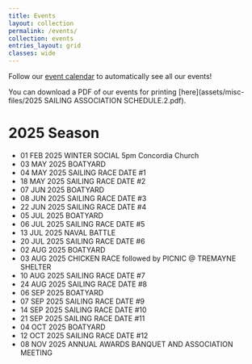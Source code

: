```yaml
---
title: Events
layout: collection
permalink: /events/
collection: events
entries_layout: grid
classes: wide
---
```



Follow our [event calendar](https://calendar.google.com/calendar/u/2?cid=MWZxbGxzZ2dscThuamc4dWxlNzgzdGxoZjhAZ3JvdXAuY2FsZW5kYXIuZ29vZ2xlLmNvbQ) to automatically see all our events!

You can download a PDF of our events for printing [here](assets/misc-files/2025 SAILING ASSOCIATION SCHEDULE.2.pdf).

# 2025 Season

* 01 FEB 2025 WINTER SOCIAL 5pm Concordia Church
* 03 MAY 2025 BOATYARD
* 04 MAY 2025 SAILING RACE DATE #1
* 18 MAY 2025 SAILING RACE DATE #2
* 07 JUN 2025 BOATYARD
* 08 JUN 2025 SAILING RACE DATE #3
* 22 JUN 2025 SAILING RACE DATE #4
* 05 JUL 2025 BOATYARD
* 06 JUL 2025 SAILING RACE DATE #5
* 13 JUL 2025 NAVAL BATTLE
* 20 JUL 2025 SAILING RACE DATE #6
* 02 AUG 2025 BOATYARD
* 03 AUG 2025 CHICKEN RACE followed by PICNIC @ TREMAYNE SHELTER
* 10 AUG 2025 SAILING RACE DATE #7
* 24 AUG 2025 SAILING RACE DATE #8
* 06 SEP 2025 BOATYARD
* 07 SEP 2025 SAILING RACE DATE #9
* 14 SEP 2025 SAILING RACE DATE #10
* 21 SEP 2025 SAILING RACE DATE #11
* 04 OCT 2025 BOATYARD
* 12 OCT 2025 SAILING RACE DATE #12
* 08 NOV 2025 ANNUAL AWARDS BANQUET AND ASSOCIATION MEETING
